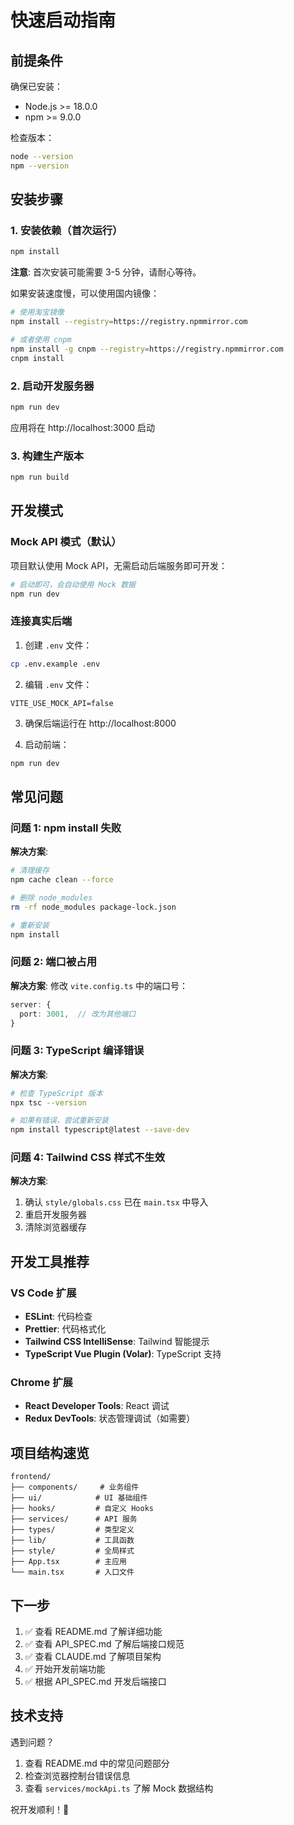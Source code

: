 # 快速启动指南

## 前提条件

确保已安装：
- Node.js >= 18.0.0
- npm >= 9.0.0

检查版本：
```bash
node --version
npm --version
```

## 安装步骤

### 1. 安装依赖（首次运行）

```bash
npm install
```

**注意**: 首次安装可能需要 3-5 分钟，请耐心等待。

如果安装速度慢，可以使用国内镜像：

```bash
# 使用淘宝镜像
npm install --registry=https://registry.npmmirror.com

# 或者使用 cnpm
npm install -g cnpm --registry=https://registry.npmmirror.com
cnpm install
```

### 2. 启动开发服务器

```bash
npm run dev
```

应用将在 http://localhost:3000 启动

### 3. 构建生产版本

```bash
npm run build
```

## 开发模式

### Mock API 模式（默认）

项目默认使用 Mock API，无需启动后端服务即可开发：

```bash
# 启动即可，会自动使用 Mock 数据
npm run dev
```

### 连接真实后端

1. 创建 `.env` 文件：
```bash
cp .env.example .env
```

2. 编辑 `.env` 文件：
```env
VITE_USE_MOCK_API=false
```

3. 确保后端运行在 http://localhost:8000

4. 启动前端：
```bash
npm run dev
```

## 常见问题

### 问题 1: npm install 失败

**解决方案**:
```bash
# 清理缓存
npm cache clean --force

# 删除 node_modules
rm -rf node_modules package-lock.json

# 重新安装
npm install
```

### 问题 2: 端口被占用

**解决方案**:
修改 `vite.config.ts` 中的端口号：
```typescript
server: {
  port: 3001,  // 改为其他端口
}
```

### 问题 3: TypeScript 编译错误

**解决方案**:
```bash
# 检查 TypeScript 版本
npx tsc --version

# 如果有错误，尝试重新安装
npm install typescript@latest --save-dev
```

### 问题 4: Tailwind CSS 样式不生效

**解决方案**:
1. 确认 `style/globals.css` 已在 `main.tsx` 中导入
2. 重启开发服务器
3. 清除浏览器缓存

## 开发工具推荐

### VS Code 扩展
- **ESLint**: 代码检查
- **Prettier**: 代码格式化
- **Tailwind CSS IntelliSense**: Tailwind 智能提示
- **TypeScript Vue Plugin (Volar)**: TypeScript 支持

### Chrome 扩展
- **React Developer Tools**: React 调试
- **Redux DevTools**: 状态管理调试（如需要）

## 项目结构速览

```
frontend/
├── components/     # 业务组件
├── ui/            # UI 基础组件
├── hooks/         # 自定义 Hooks
├── services/      # API 服务
├── types/         # 类型定义
├── lib/           # 工具函数
├── style/         # 全局样式
├── App.tsx        # 主应用
└── main.tsx       # 入口文件
```

## 下一步

1. ✅ 查看 README.md 了解详细功能
2. ✅ 查看 API_SPEC.md 了解后端接口规范
3. ✅ 查看 CLAUDE.md 了解项目架构
4. ✅ 开始开发前端功能
5. ✅ 根据 API_SPEC.md 开发后端接口

## 技术支持

遇到问题？
1. 查看 README.md 中的常见问题部分
2. 检查浏览器控制台错误信息
3. 查看 `services/mockApi.ts` 了解 Mock 数据结构

祝开发顺利！🚀
